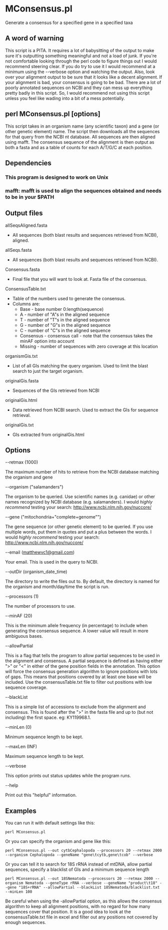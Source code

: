 # MConsensus.pl

  Generate a consensus for a specified gene in a specified taxa

## A word of warning

  This script is a PITA. It requires a lot of babysitting of the output to make sure it's outputting something 
  meaningful and not a load of junk. If you're not comfortable looking through the perl code to figure things
  out I would recommend steering clear. If you do try to use it I would recommend at a minimum using the 
  --verbose option and watching the output. Also, look over your alignment output to be sure that it looks 
  like a decent alignment. If your alignment is bad, your consensus is going to be bad. There are a lot of 
  poorly annotated sequences on NCBI and they can mess up everything pretty badly in this script. So, I would 
  recommend not using this script unless you feel like wading into a bit of a mess potentially.
    
## perl MConsensus.pl [options]

  This script takes in an organism name (any scientific taxon) and a gene (or other genetic element) name.
  The script then downloads all the sequences for that query from the NCBI nt database. All sequences are 
  then aligned using mafft. The consensus sequence of the alignment is then output as both a fasta and as 
  a table of counts for each A/T/G/C at each position. 

## Dependencies

### This program is designed to work on Unix 
    
### mafft: mafft is used to align the sequences obtained and needs to be in your $PATH


## Output files

allSeqsAligned.fasta
- All sequences (both blast results and sequences retrieved from NCBI), aligned.

allSeqs.fasta
- All sequences (both blast results and sequences retrieved from NCBI).

Consensus.fasta
- Final file that you will want to look at. Fasta file of the consensus.

ConsensusTable.txt
- Table of the numbers used to generate the consensus. 
- Columns are: 
  * Base - base number 0:length(sequence)
  * A - number of "A"s in the aligned sequence
  * T - number of "T"s in the aligned sequence       
  * G - number of "G"s in the aligned sequence       
  * C - number of "C"s in the aligned sequence
  * Consensus - consensus call - note that the consensus takes the minAF option into account   
  * Missing - number of sequences with zero coverage at this location

organismGis.txt
- List of all GIs matching the query organism. Used to limit the blast search to just the target organism.

originalGis.fasta
- Sequences of the GIs retrieved from NCBI

originalGis.html
- Data retrieved from NCBI search. Used to extract the GIs for sequence retrieval.

originalGis.txt
- GIs extracted from originalGis.html

## Options

--retmax (1000)

  The maximum number of hits to retrieve from the NCBI database matching the organism and gene

--organism ("salamanders")

  The organism to be queried. Use scientific names (e.g. canidae) or other names recognized by 
  NCBI database (e.g. salamanders). I would *highly recommend* testing your search: 
      <http://www.ncbi.nlm.nih.gov/nuccore/>

--gene ("mitochondria+\"complete+genome\"")

  The gene sequence (or other genetic element) to be queried. If you use multiple words, put them 
  in quotes and put a plus between the words. I would *highly recommend* testing your search: 
      <http://www.ncbi.nlm.nih.gov/nuccore/>

--email (matthewvc1@gmail.com)

  Your email. This is used in the query to NCBI.

--outDir (organism_date_time)

  The directory to write the files out to. By default, the directory is named for the organism and
  month/day/time the script is run.

--processors (1)

  The number of processors to use.

--minAF (20)

  This is the minimum allele frequency (in percentage) to include when generating the consensus sequence.
  A lower value will result in more ambiguous bases. 

--allowPartial

  This is a flag that tells the program to allow partial sequences to be used in the alignment and consensus.
  A partial sequence is defined as having either ">" or "<" in either of the gene position fields in the 
  annotation. This option will force the consensus generation algorithm to ignore positions with lots of gaps.
  This means that positions covered by at least one base will be included. Use the consensusTable.txt file 
  to filter out positions with low sequence coverage.

--blackList

  This is a simple list of accessions to exclude from the alignment and consensus. This is found after the
  ">" in the fasta file and up to (but not including) the first space. eg: KY119968.1.

--minLen (0)

  Minimum sequence length to be kept.

--maxLen (INF)

  Maximum sequence length to be kept.

--verbose

  This option prints out status updates while the program runs.

--help 

  Print out this "helpful" information. 


## Examples

You can run it with default settings like this:

`perl MConsensus.pl`

Or you can specify the organism and gene like this:

`perl MConsensus.pl --out cytbCephalopoda --processors 20 --retmax 2000 --organism Cephalopoda --geneName "gene\tcytb,gene\tcob" --verbose`

Or you can tell it to search for 18S rRNA instead of mtDNA, allow partial sequences, specify a blacklist of GIs and a minimum sequence length

`perl MConsensus.pl --out 18SNematoda --processors 20 --retmax 2000 --organism Nematoda --geneType rRNA --verbose --geneName "product\t18" --gene "18S+rRNA" --allowPartial --blackList 18SNematoda/blacklist.txt --minLen 100`

  Be careful when using the -allowPartial option, as this allows the consensus algorithm to keep all alignment positions, with no regard
  for how many sequences cover that position. It is a good idea to look at the consensusTable.txt file in excel and filter out
  any positions not covered by enough sequences.  